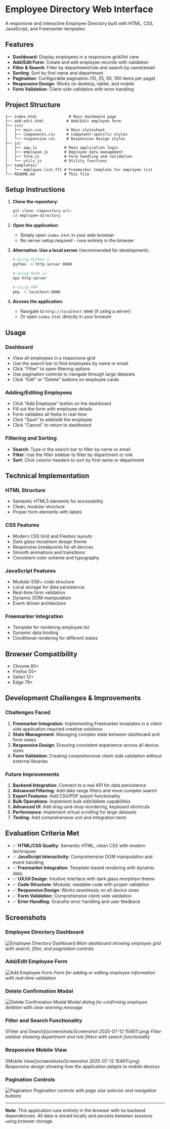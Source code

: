# Employee Directory Web Interface

A responsive and interactive Employee Directory built with HTML, CSS, JavaScript, and Freemarker templates.

## Features

- **Dashboard**: Display employees in a responsive grid/list view
- **Add/Edit Form**: Create and edit employee records with validation
- **Filter & Search**: Filter by department/role and search by name/email
- **Sorting**: Sort by first name and department
- **Pagination**: Configurable pagination (10, 25, 50, 100 items per page)
- **Responsive Design**: Works on desktop, tablet, and mobile
- **Form Validation**: Client-side validation with error handling

## Project Structure

```
├── index.html              # Main dashboard page
├── add-edit.html          # Add/Edit employee form
├── css/
│   ├── main.css           # Main stylesheet
│   ├── components.css     # Component-specific styles
│   └── responsive.css     # Responsive design styles
├── js/
│   ├── app.js            # Main application logic
│   ├── employee.js       # Employee data management
│   ├── form.js           # Form handling and validation
│   └── utils.js          # Utility functions
├── templates/
│   └── employee-list.ftl # Freemarker template for employee list
└── README.md             # This file
```

## Setup Instructions

1. **Clone the repository**:

   ```bash
   git clone <repository-url>
   cd employee-directory
   ```

2. **Open the application**:

   - Simply open `index.html` in your web browser
   - No server setup required - runs entirely in the browser

3. **Alternative: Use a local server** (recommended for development):

   ```bash
   # Using Python 3
   python -m http.server 8000

   # Using Node.js
   npx http-server

   # Using PHP
   php -S localhost:8000
   ```

4. **Access the application**:
   - Navigate to `http://localhost:8000` (if using a server)
   - Or open `index.html` directly in your browser

## Usage

### Dashboard

- View all employees in a responsive grid
- Use the search bar to find employees by name or email
- Click "Filter" to open filtering options
- Use pagination controls to navigate through large datasets
- Click "Edit" or "Delete" buttons on employee cards

### Adding/Editing Employees

- Click "Add Employee" button on the dashboard
- Fill out the form with employee details
- Form validates all fields in real-time
- Click "Save" to add/edit the employee
- Click "Cancel" to return to dashboard

### Filtering and Sorting

- **Search**: Type in the search bar to filter by name or email
- **Filter**: Use the filter sidebar to filter by department or role
- **Sort**: Click column headers to sort by first name or department

## Technical Implementation

### HTML Structure

- Semantic HTML5 elements for accessibility
- Clean, modular structure
- Proper form elements with labels

### CSS Features

- Modern CSS Grid and Flexbox layouts
- Dark glass morphism design theme
- Responsive breakpoints for all devices
- Smooth animations and transitions
- Consistent color scheme and typography

### JavaScript Features

- Modular ES6+ code structure
- Local storage for data persistence
- Real-time form validation
- Dynamic DOM manipulation
- Event-driven architecture

### Freemarker Integration

- Template for rendering employee list
- Dynamic data binding
- Conditional rendering for different states

## Browser Compatibility

- Chrome 60+
- Firefox 55+
- Safari 12+
- Edge 79+

## Development Challenges & Improvements

### Challenges Faced

1. **Freemarker Integration**: Implementing Freemarker templates in a client-side application required creative solutions
2. **State Management**: Managing complex state between dashboard and form views
3. **Responsive Design**: Ensuring consistent experience across all device sizes
4. **Form Validation**: Creating comprehensive client-side validation without external libraries

### Future Improvements

1. **Backend Integration**: Connect to a real API for data persistence
2. **Advanced Filtering**: Add date range filters and more complex search
3. **Export Features**: Add CSV/PDF export functionality
4. **Bulk Operations**: Implement bulk edit/delete capabilities
5. **Advanced UI**: Add drag-and-drop reordering, keyboard shortcuts
6. **Performance**: Implement virtual scrolling for large datasets
7. **Testing**: Add comprehensive unit and integration tests

## Evaluation Criteria Met

- ✅ **HTML/CSS Quality**: Semantic HTML, clean CSS with modern techniques
- ✅ **JavaScript Interactivity**: Comprehensive DOM manipulation and event handling
- ✅ **Freemarker Integration**: Template-based rendering with dynamic data
- ✅ **UX/UI Design**: Intuitive interface with dark glass morphism theme
- ✅ **Code Structure**: Modular, readable code with proper validation
- ✅ **Responsive Design**: Works seamlessly on all device sizes
- ✅ **Form Validation**: Comprehensive client-side validation
- ✅ **Error Handling**: Graceful error handling and user feedback

## Screenshots

### Employee Directory Dashboard

![Employee Directory Dashboard](screenshots/dashboard.png)
_Main dashboard showing employee grid with search, filter, and pagination controls_

### Add/Edit Employee Form

![Add Employee Form](screenshots/add-employee-form.png)
_Form for adding or editing employee information with real-time validation_

### Delete Confirmation Modal

![Delete Confirmation Modal](screenshots/dashboard.png)
_Modal dialog for confirming employee deletion with clear warning message_

### Filter and Search Functionality

![Filter and Search](screenshots/Screenshot 2025-07-12 154611.png)
_Filter sidebar showing department and role filters with search functionality_

### Responsive Mobile View

![Mobile View](screenshots/Screenshot 2025-07-12 154611.png)
_Responsive design showing how the application adapts to mobile devices_

### Pagination Controls

![Pagination](screenshots/pagination.png)
_Pagination controls with page size selector and navigation buttons_

---

**Note**: This application runs entirely in the browser with no backend dependencies. All data is stored locally and persists between sessions using browser storage.
